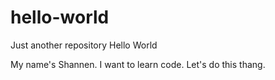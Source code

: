 # hello-world
Just another repository
Hello World

My name's Shannen. I want to learn code. Let's do this thang. 
